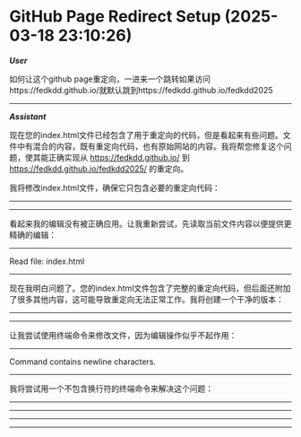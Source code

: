<!-- Generated by SpecStory -->

# GitHub Page Redirect Setup (2025-03-18 23:10:26)

_**User**_

如何让这个github page重定向，一进来一个跳转如果访问https://fedkdd.github.io/就默认跳到https://fedkdd.github.io/fedkdd2025

---

_**Assistant**_

现在您的index.html文件已经包含了用于重定向的代码，但是看起来有些问题。文件中有混合的内容，既有重定向代码，也有原始网站的内容。我将帮您修复这个问题，使其能正确实现从 https://fedkdd.github.io/ 到 https://fedkdd.github.io/fedkdd2025/ 的重定向。

我将修改index.html文件，确保它只包含必要的重定向代码：

---



---

看起来我的编辑没有被正确应用。让我重新尝试，先读取当前文件内容以便提供更精确的编辑：

---

Read file: index.html

---

现在我明白问题了。您的index.html文件包含了完整的重定向代码，但后面还附加了很多其他内容，这可能导致重定向无法正常工作。我将创建一个干净的版本：

---



---

让我尝试使用终端命令来修改文件，因为编辑操作似乎不起作用：

---

Command contains newline characters.

---

我将尝试用一个不包含换行符的终端命令来解决这个问题：

---



---



---



---

